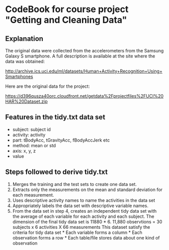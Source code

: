 # CodeBook for course project "Getting and Cleaning Data"

## Explanation
The original data were collected from the accelerometers from the Samsung Galaxy S smartphone. 
A full description is available at the site where the data was obtained: 

http://archive.ics.uci.edu/ml/datasets/Human+Activity+Recognition+Using+Smartphones 

Here are the original data for the project: 

https://d396qusza40orc.cloudfront.net/getdata%2Fprojectfiles%2FUCI%20HAR%20Dataset.zip 

## Features in the tidy.txt data set
*	subject: subject id
*	activity: activity
*	part: tBodyAcc, tGravityAcc, fBodyAccJerk etc
*   method: mean or std
*	axis: x, y, z
*   value

Steps followed to derive tidy.txt
-----------------------------------

1. Merges the training and the test sets to create one data set.
2. Extracts only the measurements on the mean and standard deviation for each measurement. 
3. Uses descriptive activity names to name the activities in the data set
4. Appropriately labels the data set with descriptive variable names. 
5. From the data set in step 4, creates an independent tidy data set with the average of each variable for each activity and each subject.
The dimension of the final tidy data set is 11880 * 6. 
11,880 observtions = 30 subjects x 6 activities X 66 measurements
This dataset satisfy the criteria for tidy data set
        * Each variable forms a column
        * Each observation forms a row
        * Each table/file stores data about one kind of observation



